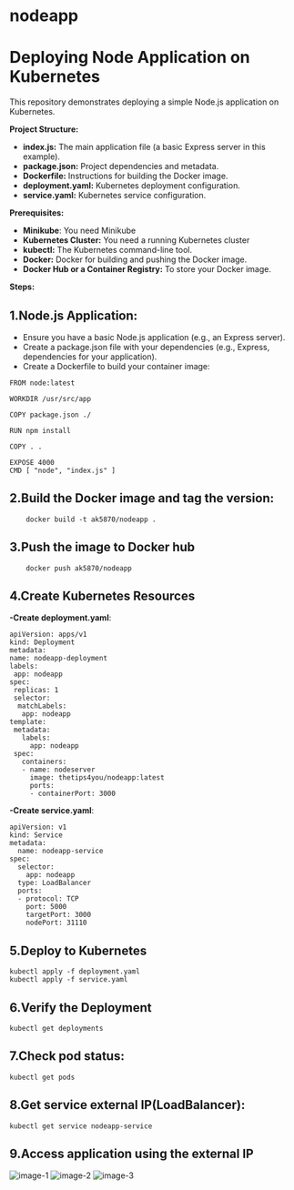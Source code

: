 # nodeapp
# Deploying Node Application on Kubernetes

This repository demonstrates deploying a simple Node.js application on Kubernetes.

**Project Structure:**

* **index.js:** The main application file (a basic Express server in this example).
* **package.json:** Project dependencies and metadata.
* **Dockerfile:** Instructions for building the Docker image.
* **deployment.yaml:** Kubernetes deployment configuration.
* **service.yaml:** Kubernetes service configuration.

**Prerequisites:**
* **Minikube**: You need Minikube
* **Kubernetes Cluster:** You need a running Kubernetes cluster 
* **kubectl:** The Kubernetes command-line tool.
* **Docker:** Docker for building and pushing the Docker image.
* **Docker Hub or a Container Registry:** To store your Docker image.

**Steps:**

## 1.**Node.js Application**:
   - Ensure you have a basic Node.js application (e.g., an Express server).
   - Create a package.json file with your dependencies (e.g., Express, dependencies for your application).
   - Create a Dockerfile to build your container image:

   ```
   FROM node:latest

   WORKDIR /usr/src/app

   COPY package.json ./

   RUN npm install

   COPY . .

   EXPOSE 4000
   CMD [ "node", "index.js" ]
   ```

## 2.Build the Docker image and tag the version:
```
    docker build -t ak5870/nodeapp .
```

## 3.Push the image to Docker hub
```
    docker push ak5870/nodeapp
```

## 4.Create Kubernetes Resources

   **-Create deployment.yaml**:
   ```
   apiVersion: apps/v1
   kind: Deployment
   metadata:
   name: nodeapp-deployment
   labels:
    app: nodeapp
   spec:
    replicas: 1
    selector:
     matchLabels:
      app: nodeapp
   template:
    metadata:
      labels:
        app: nodeapp 
    spec:
      containers:
      - name: nodeserver
        image: thetips4you/nodeapp:latest
        ports:
        - containerPort: 3000
   ```

**-Create service.yaml**:
```
apiVersion: v1
kind: Service
metadata:
  name: nodeapp-service
spec:
  selector:
    app: nodeapp 
  type: LoadBalancer
  ports:
  - protocol: TCP
    port: 5000
    targetPort: 3000
    nodePort: 31110
```

## 5.Deploy to Kubernetes
```
kubectl apply -f deployment.yaml
kubectl apply -f service.yaml
```

## 6.Verify the Deployment
```
kubectl get deployments
```

## 7.Check pod status:
```
kubectl get pods
```

## 8.Get service external IP(LoadBalancer):
```
kubectl get service nodeapp-service
```

## 9.Access application using the external IP
![image-1](https://github.com/user-attachments/assets/ee73357d-8217-4cec-852d-7c78549606bf)
![image-2](https://github.com/user-attachments/assets/ab0b8d6e-16c1-4320-b203-ed47541abcfc)
![image-3](https://github.com/user-attachments/assets/7af377a3-a426-4cb8-9c61-80ab4a15c7b6)









   



   
